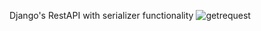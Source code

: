 Django's RestAPI with serializer functionality
![getrequest](https://user-images.githubusercontent.com/18099733/168486028-6d7aea50-369d-4216-8ccb-4b4228eb0a61.png)
